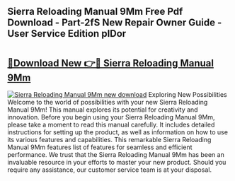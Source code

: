 ## Sierra Reloading Manual 9Mm Free Pdf Download - Part-2fS New Repair Owner Guide - User Service Edition pIDor

# <h2><a href="http://bc52173.oget.top/?id=Sierra+Reloading+Manual+9Mm">🔗Download New 👉🔴 Sierra Reloading Manual 9Mm</a></h2>

[![Sierra Reloading Manual 9Mm new download](https://i.imgur.com/5g1atiW.png)](http://bc52173.oget.top/?id=Sierra+Reloading+Manual+9Mm)
Exploring New Possibilities Welcome to the world of possibilities with your new Sierra Reloading Manual 9Mm! This manual explores its potential for creativity and innovation. Before you begin using your Sierra Reloading Manual 9Mm, please take a moment to read this manual carefully. It includes detailed instructions for setting up the product, as well as information on how to use its various features and capabilities. This remarkable Sierra Reloading Manual 9Mm features list of features for seamless and efficient performance. We trust that the Sierra Reloading Manual 9Mm has been an invaluable resource in your efforts to master your new product. Should you require any assistance, our customer service team is at your disposal.
